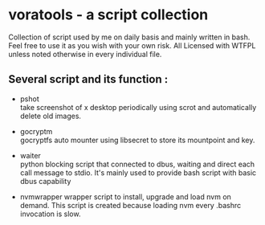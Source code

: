 # voratools - a script collection
Collection of script used by me on daily basis and mainly written in bash. 
Feel free to use it as you wish with your own risk. All Licensed with WTFPL unless noted otherwise in every individual file.

## Several script and its function  :

* pshot  
    take screenshot of x desktop periodically using scrot and automatically delete old images.

* gocryptm  
    gocryptfs auto mounter using libsecret to store its mountpoint and key.

* waiter  
    python blocking script that connected to dbus, waiting and direct each call message to stdio. It's mainly used to provide bash script with basic dbus capability

* nvmwrapper
    wrapper script to install, upgrade and load nvm on demand. This script is created because loading nvm every 
.bashrc invocation is slow.
